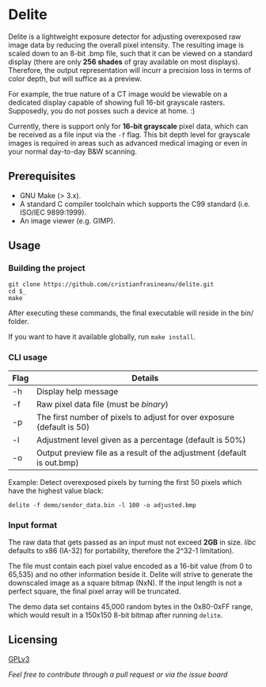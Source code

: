 # Delite

Delite is a lightweight exposure detector for adjusting overexposed raw image data by reducing the overall pixel intensity. The resulting image is scaled down to an 8-bit .bmp file, such that it can be viewed on a standard display (there are only **256 shades** of gray available on most displays). Therefore, the output representation will incurr a precision loss in terms of color depth, but will suffice as a preview.

For example, the true nature of a CT image would be viewable on a dedicated display capable of showing full 16-bit grayscale rasters. Supposedly, you do not posses such a device at home. :)

Currently, there is support only for **16-bit grayscale** pixel data, which can be received as a file input via the `-f` flag. This bit depth level for grayscale images is required in areas such as advanced medical imaging or even in your normal day-to-day B&W scanning.

## Prerequisites

- GNU Make (> 3.x).
- A standard C compiler toolchain which supports the C99 standard (i.e. ISO/IEC 9899:1999).
- An image viewer (e.g. GIMP).

## Usage

### Building the project

```shell
git clone https://github.com/cristianfrasineanu/delite.git
cd $_
make
```
After executing these commands, the final executable will reside in the bin/ folder.

If you want to have it available globally, run `make install`.

### CLI usage

Flag | Details
---- | ----
-h | Display help message
-f | Raw pixel data file (must be *binary*)
-p | The first number of pixels to adjust for over exposure (default is 50)
-l | Adjustment level given as a percentage (default is 50%)
-o | Output preview file as a result of the adjustment (default is out.bmp)

Example:
Detect overexposed pixels by turning the first 50 pixels which have the highest value black:

```shell
delite -f demo/sendor_data.bin -l 100 -o adjusted.bmp
```

### Input format

The raw data that gets passed as an input must not exceed **2GB** in size. *libc* defaults to x86 (IA-32) for portability, therefore the 2^32-1 limitation). 

The file must contain each pixel value encoded as a 16-bit value (from 0 to 65,535) and no other information beside it. Delite will strive to generate the downscaled image as a square bitmap (NxN). If the input length is not a perfect square, the final pixel array will be truncated.

The demo data set contains 45,000 random bytes in the 0x80-0xFF range, which would result in a 150x150 8-bit bitmap after running `delite`.

## Licensing

[GPLv3](https://choosealicense.com/licenses/gpl-3.0/)

*Feel free to contribute through a pull request or via the issue board*